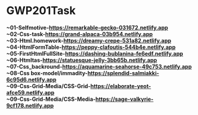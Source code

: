 # GWP201Task
<b>~01-Selfmotive-https://remarkable-gecko-031672.netlify.app</b><br>
<b>~02-Css-task-https://grand-alpaca-03b954.netlify.app</b><br>
<b>~03-Html.homework-https://dreamy-crepe-531a82.netlify.app</b><br>
<b>~04-HtmlFormTable-https://peppy-clafoutis-544b4e.netlify.app</b> <br>
<b>~05-FirstHtmlFullSite-https://dashing-bublanina-fe6edf.netlify.app</b><br>
<b>~06-Htmltas-https://statuesque-jelly-3bb65b.netlify.app</b><br>
<b>~07-Css_backround-https://aquamarine-seahorse-49c753.netlify.app</b><br>
<b>~08-Css box-model/immadity-https://splendid-salmiakki-6c95d6.netlify.app</b><br>
<b>~09-Css-Grid-Media/CSS-Grid-https://elaborate-yeot-afce59.netlify.app</b><br>
<b>~09-Css-Grid-Media/CSS-Media-https://sage-valkyrie-9cf178.netlify.app</b><br>
